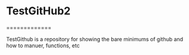 # TestGitHub2
=============

TestGithub is a repository for showing the bare minimums of github and how to manuer, functions, etc
